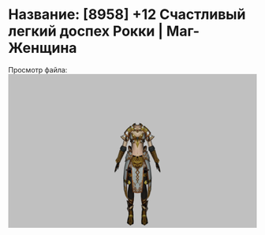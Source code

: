 # Название: [8958] +12 Счастливый легкий доспех Рокки | Маг-Женщина

Просмотр файла:
![p050032.png](p050032.png)